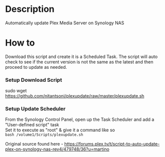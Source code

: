 # Description
Automatically update Plex Media Server on Synology NAS

# How to
Download this script and create it is a Scheduled Task. The script will auto check to see if the current version is not the same as the latest and then proceed to update as needed.

### Setup Download Script
sudo wget https://github.com/nitantsoni/plexupdate/raw/master/plexupdate.sh  

### Setup Update Scheduler
From the Synology Control Panel, open up the Task Scheduler and add a "User-defined script" task  
Set it to execute as "root" & give it a command like so  
`bash /volume1/Scripts/plexupdate.sh`  

Original source found here - https://forums.plex.tv/t/script-to-auto-update-plex-on-synology-nas-rev4/479748/36?u=martino

